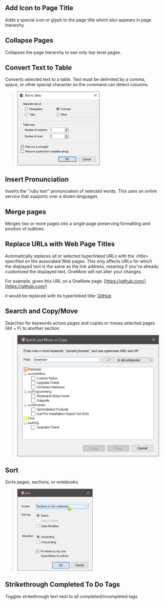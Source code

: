 ## Add Icon to Page Title
Adds a special icon or glyph to the page title which also appears in page hierarchy

## Collapse Pages
Collapses the page hierarchy to see only top-level pages.

## Convert Text to Table
Converts selected text to a table. Text must be delimited by a comma, space, or other special character so the command can detect columns.

> ![Text To Table](images/TextToTable.png)

## Insert Pronunciation
Inserts the "ruby text" pronunciation of selected words. This uses an online service that supports over a dozen languages.

## Merge pages
Merges two or more pages into a single page preserving formatting and position of outlines.

## Replace URLs with Web Page Titles
Automatically replaces all or selected hyperlinked URLs with the &lt;title> specified on the 
associated Web pages. This only affects URLs for which the displayed text is the same as the
link address, meaning if you've already customized the displayed text, OneMore will not alter
your changes.

For example, given this URL on a OneNote page: [https://github.com/](https://github.com/)

it would be replaced with its hyperlinked title: [GitHub](https://github.com)

## Search and Copy/Move
Searches for keywords across pages and copies or moves selected pages (Alt + F) to another section

> ![Search and Move](images/SearchAndMove.png)

## Sort
Sorts pages, sections, or notebooks.

> ![Sort](images/SortDialog.png)

## Strikethrough Completed To Do Tags
Toggles strikethrough text next to all completed/incompleted tags
